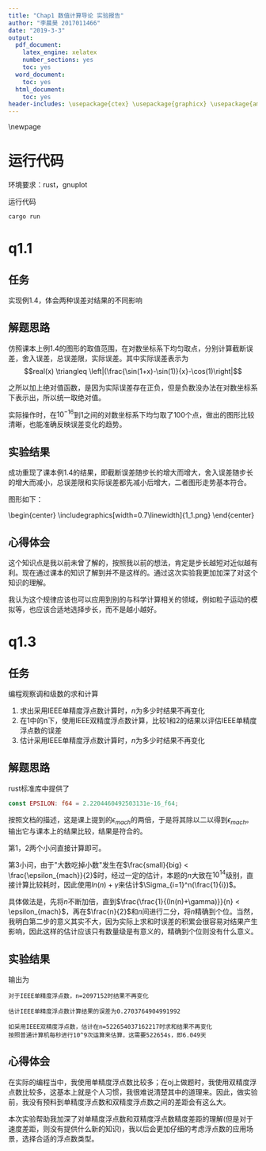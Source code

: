 ```yaml
---
title: "Chap1 数值计算导论 实验报告"
author: "李晨昊 2017011466"
date: "2019-3-3"
output:
  pdf_document:
    latex_engine: xelatex
    number_sections: yes
    toc: yes
  word_document:
    toc: yes
  html_document:
    toc: yes
header-includes: \usepackage{ctex} \usepackage{graphicx} \usepackage{amssymb}
---
```


\newpage

# 运行代码

环境要求：rust，gnuplot

运行代码
```bash
cargo run
```

# q1.1 
## 任务
实现例1.4，体会两种误差对结果的不同影响

## 解题思路
仿照课本上例1.4的图形的取值范围，在对数坐标系下均匀取点，分别计算截断误差，舍入误差，总误差限，实际误差。其中实际误差表示为
$$real(x) \triangleq \left|(\frac{\sin(1+x)-\sin(1)}{x}-\cos(1)\right|$$

之所以加上绝对值函数，是因为实际误差存在正负，但是负数没办法在对数坐标系下表示出，所以统一取绝对值。

实际操作时，在$10^{-16}$到$1$之间的对数坐标系下均匀取了$100$个点，做出的图形比较清晰，也能准确反映误差变化的趋势。

## 实验结果
成功重现了课本例1.4的结果，即截断误差随步长的增大而增大，舍入误差随步长的增大而减小，总误差限和实际误差都先减小后增大，二者图形走势基本符合。

图形如下：

\begin{center}
\includegraphics[width=0.7\linewidth]{1_1.png}
\end{center}

## 心得体会
这个知识点是我以前未曾了解的，按照我以前的想法，肯定是步长越短对近似越有利。现在通过课本的知识了解到并不是这样的。通过这次实验我更加加深了对这个知识的理解。

我认为这个规律应该也可以应用到别的与科学计算相关的领域，例如粒子运动的模拟等，也应该合适地选择步长，而不是越小越好。

# q1.3 
## 任务
编程观察调和级数的求和计算

1. 求出采用IEEE单精度浮点数计算时，$n$为多少时结果不再变化
2. 在1中的n下，使用IEEE双精度浮点数计算，比较1和2的结果以评估IEEE单精度浮点数的误差
3. 估计采用IEEE单精度浮点数计算时，$n$为多少时结果不再变化

## 解题思路
rust标准库中提供了
```rust
const EPSILON: f64 = 2.2204460492503131e-16_f64;
```
按照文档的描述，这是课上提到的$\epsilon_{mach}$的两倍，于是将其除以二以得到$\epsilon_{mach}$。输出它与课本上的结果比较，结果是符合的。

第1，2两个小问直接计算即可。

第3小问，由于"大数吃掉小数"发生在$\frac{small}{big} < \frac{\epsilon_{mach}}{2}$时，经过一定的估计，本题的$n$大致在$10^{14}$级别，直接计算比较耗时，因此使用$ln(n)+\gamma$来估计$\Sigma_{i=1}^n(\frac{1}{i})$。

具体做法是，先将$n$不断加倍，直到$\frac{\frac{1}{(ln(n)+\gamma)}}{n}  < \epsilon_{mach}$，再在$\frac{n}{2}$和$n$间进行二分，将$n$精确到个位。当然，我明白第二步的意义其实不大，因为实际上求和时误差的积累会很容易对结果产生影响，因此这样的估计应该只有数量级是有意义的，精确到个位则没有什么意义。

## 实验结果
输出为
```text
对于IEEE单精度浮点数，n=2097152时结果不再变化

估计IEEE单精度浮点数计算结果的误差为0.2703764904991992

如采用IEEE双精度浮点数，估计在n=522654037162217时求和结果不再变化
按照普通计算机每秒进行10^9次运算来估算，这需要522654s，即6.049天
```

## 心得体会
在实际的编程当中，我使用单精度浮点数比较多；在oj上做题时，我使用双精度浮点数比较多，这基本上就是个人习惯，我很难说清楚其中的道理来。因此，做实验前，我没有预料到单精度浮点数和双精度浮点数之间的差距会有这么大。

本次实验帮助我加深了对单精度浮点数和双精度浮点数精度差距的理解(但是对于速度差距，则没有提供什么新的知识)，我以后会更加仔细的考虑浮点数的应用场景，选择合适的浮点数类型。
